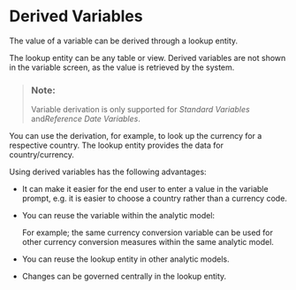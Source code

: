 <!-- loio82f40f73bbbf42a283648fa312a5aec2 -->

# Derived Variables

The value of a variable can be derived through a lookup entity.

The lookup entity can be any table or view. Derived variables are not shown in the variable screen, as the value is retrieved by the system.

> ### Note:  
> Variable derivation is only supported for *Standard Variables* and*Reference Date Variables*.

You can use the derivation, for example, to look up the currency for a respective country. The lookup entity provides the data for country/currency.

Using derived variables has the following advantages:

-   It can make it easier for the end user to enter a value in the variable prompt, e.g. it is easier to choose a country rather than a currency code.

-   You can reuse the variable within the analytic model:

    For example; the same currency conversion variable can be used for other currency conversion measures within the same analytic model.

-   You can reuse the lookup entity in other analytic models.
-   Changes can be governed centrally in the lookup entity.


